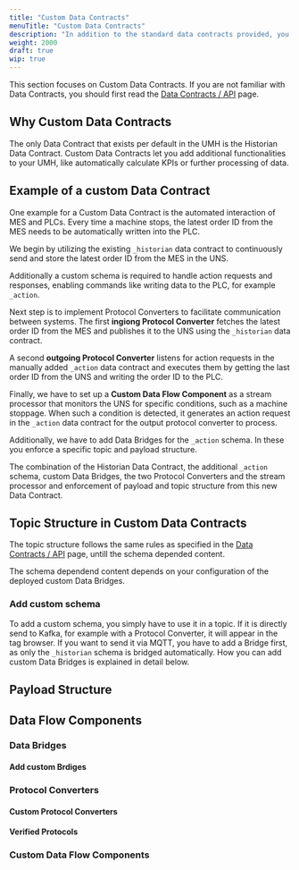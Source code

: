 ```yaml
---
title: "Custom Data Contracts"
menuTitle: "Custom Data Contracts"
description: "In addition to the standard data contracts provided, you can add your own."
weight: 2000
draft: true
wip: true
---
```


This section focuses on Custom Data Contracts.
If you are not familiar with Data Contracts, you should first read the
[Data Contracts / API](https://umh.docs.umh.app/docs/datacontracts/) page.

## Why Custom Data Contracts

The only Data Contract that exists per default in the UMH is the Historian Data Contract.
Custom Data Contracts let you add additional functionalities to your UMH, like automatically calculate KPIs or further processing of data.

## Example of a custom Data Contract

One example for a Custom Data Contract is the automated interaction of MES and PLCs.
Every time a machine stops, the latest order ID from the MES needs to be automatically written into the PLC.

We begin by utilizing the existing `_historian` data contract to continuously send and store the latest order ID from the MES in the UNS.

Additionally a custom schema is required to handle action requests and responses, enabling commands like writing data to the PLC, for example `_action`.

Next step is to implement Protocol Converters to facilitate communication between systems.
The first **ingiong Protocol Converter** fetches the latest order ID from the MES and publishes it to the UNS using the `_historian` data contract.

<!-- How can I add an outgoing Protocol Converter??? Is that already implemented? Or is it simply a CDFC-->
A second **outgoing Protocol Converter** listens for action requests in the manually added `_action` data contract and executes them by getting the last order ID from the UNS and writing the order ID to the PLC.

Finally, we have to set up a **Custom Data Flow Component** as a stream processor that monitors the UNS for specific conditions, such as a machine stoppage. When such a condition is detected, it generates an action request in the `_action` data contract for the output protocol converter to process.

Additionally, we have to add Data Bridges for the `_action` schema.
In these you enforce a specific topic and payload structure.

The combination of the Historian Data Contract, the additional `_action` schema, custom Data Bridges, the two Protocol Converters and the stream processor and enforcement of payload and topic structure from this new Data Contract.

## Topic Structure in Custom Data Contracts

The topic structure follows the same rules as specified in the [Data Contracts / API](https://umh.docs.umh.app/docs/datacontracts/#topic-structure) page, untill the schema depended content.

The schema dependend content depends on your configuration of the deployed custom Data Bridges.

### Add custom schema

To add a custom schema, you simply have to use it in a topic.
If it is directly send to Kafka, for example with a Protocol Converter, it will appear in the tag browser.
If you want to send it via MQTT, you have to add a Bridge first, as only the `_historian` schema is bridged automatically.
How you can add custom Data Bridges is explained in detail below.

## Payload Structure

## Data Flow Components

### Data Bridges

#### Add custom Brdiges

### Protocol Converters

#### Custom Protocol Converters

<!-- For example the Outgoing PC from the example above -->

#### Verified Protocols

### Custom Data Flow Components
